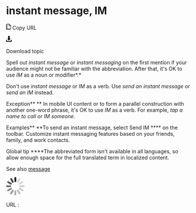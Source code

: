 # instant message, IM

![Copy URL](media/instant-message-im/Copy.png)
Copy URL

![Download](media/instant-message-im/Download.png)

Download topic

Spell out *instant message* or *instant messaging* on the first mention if your audience might not be familiar with the abbreviation. After that, it's OK to use *IM* as a noun or modifier*.*

Don't use *instant message* or *IM* as a verb. Use *send an instant message* or *send an IM* instead.

Exception**
** In mobile UI content or to form a parallel construction with another one-word phrase, it's OK to use *IM* as a verb. For example, *tap a name to call or IM someone*.

Examples**
**To send an instant message, select Send IM **** on the toolbar. 
Customize instant messaging features based on your friends, family, and work contacts. 

Global tip ****The abbreviated form isn't available in all languages, so allow enough space for the full translated term in localized content.

See also [message](https://worldready.cloudapp.net/Styleguide/Read?id=2700&topicid=35453)

![In progress](media/instant-message-im/activity-large.gif)

URL :
